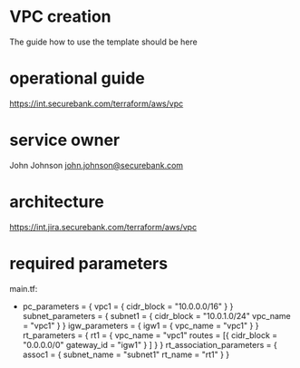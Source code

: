 # VPC creation

The guide how to use the template should be here


# operational guide

https://int.securebank.com/terraform/aws/vpc


# service owner

John Johnson john.johnson@securebank.com

# architecture

https://int.jira.securebank.com/terraform/aws/vpc

# required parameters

main.tf:
- pc_parameters = {
    vpc1 = {
      cidr_block = "10.0.0.0/16"
    }
  }
  subnet_parameters = {
    subnet1 = {
      cidr_block = "10.0.1.0/24"
      vpc_name   = "vpc1"
    }
  }
  igw_parameters = {
    igw1 = {
      vpc_name = "vpc1"
    }
  }
  rt_parameters = {
    rt1 = {
      vpc_name = "vpc1"
      routes = [{
        cidr_block = "0.0.0.0/0"
        gateway_id = "igw1"
        }
      ]
    }
  }
  rt_association_parameters = {
    assoc1 = {
      subnet_name = "subnet1"
      rt_name     = "rt1"
    }
  }



